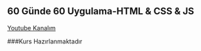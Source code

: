 ## 60 Günde 60 Uygulama-HTML & CSS & JS

[Youtube Kanalım](https://www.youtube.com/channel/UCxSgy7kAjD5r9zXMxt9DtAQ?view_as=subscriber)

###Kurs Hazırlanmaktadır